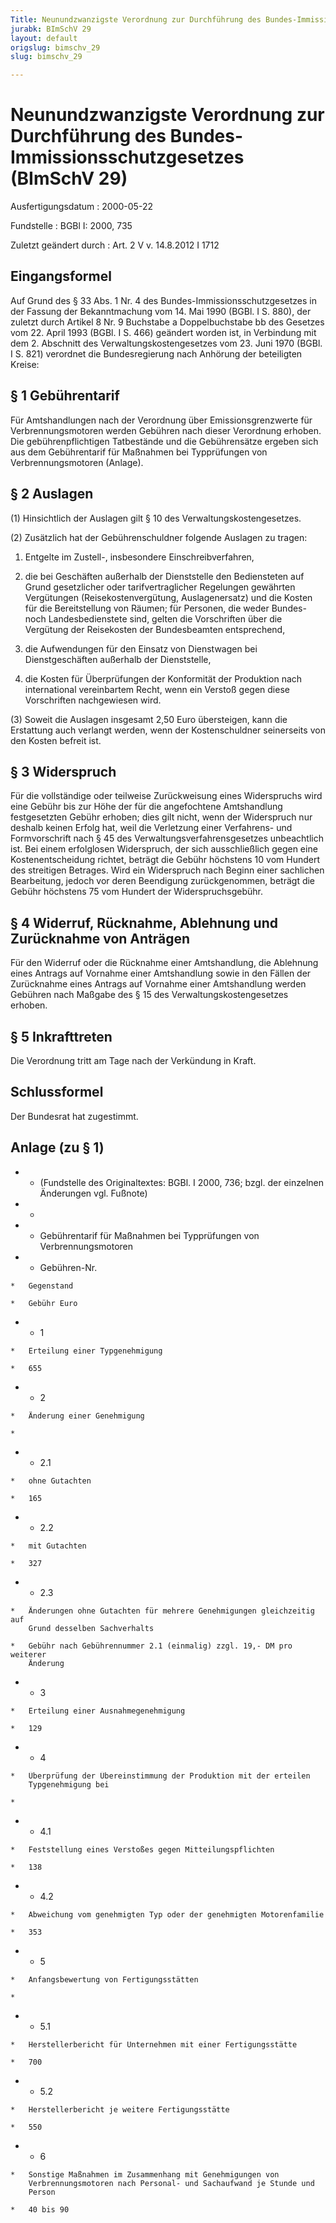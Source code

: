 ```yaml
---
Title: Neunundzwanzigste Verordnung zur Durchführung des Bundes-Immissionsschutzgesetzes
jurabk: BImSchV 29
layout: default
origslug: bimschv_29
slug: bimschv_29

---
```


# Neunundzwanzigste Verordnung zur Durchführung des Bundes-Immissionsschutzgesetzes (BImSchV 29)

Ausfertigungsdatum
:   2000-05-22

Fundstelle
:   BGBl I: 2000, 735

Zuletzt geändert durch
:   Art. 2 V v. 14.8.2012 I 1712

## Eingangsformel

Auf Grund des § 33 Abs. 1 Nr. 4 des Bundes-Immissionsschutzgesetzes in
der Fassung der Bekanntmachung vom 14. Mai 1990 (BGBl. I S. 880), der
zuletzt durch Artikel 8 Nr. 9 Buchstabe a Doppelbuchstabe bb des
Gesetzes vom 22. April 1993 (BGBl. I S. 466) geändert worden ist, in
Verbindung mit dem 2. Abschnitt des Verwaltungskostengesetzes vom 23.
Juni 1970 (BGBl. I S. 821) verordnet die Bundesregierung nach Anhörung
der beteiligten Kreise:

## § 1 Gebührentarif

Für Amtshandlungen nach der Verordnung über Emissionsgrenzwerte für
Verbrennungsmotoren werden Gebühren nach dieser Verordnung erhoben.
Die gebührenpflichtigen Tatbestände und die Gebührensätze ergeben sich
aus dem Gebührentarif für Maßnahmen bei Typprüfungen von
Verbrennungsmotoren (Anlage).

## § 2 Auslagen

(1) Hinsichtlich der Auslagen gilt § 10 des Verwaltungskostengesetzes.

(2) Zusätzlich hat der Gebührenschuldner folgende Auslagen zu tragen:

1.  Entgelte im Zustell-, insbesondere Einschreibverfahren,


2.  die bei Geschäften außerhalb der Dienststelle den Bediensteten auf
    Grund gesetzlicher oder tarifvertraglicher Regelungen gewährten
    Vergütungen (Reisekostenvergütung, Auslagenersatz) und die Kosten für
    die Bereitstellung von Räumen; für Personen, die weder Bundes- noch
    Landesbedienstete sind, gelten die Vorschriften über die Vergütung der
    Reisekosten der Bundesbeamten entsprechend,


3.  die Aufwendungen für den Einsatz von Dienstwagen bei Dienstgeschäften
    außerhalb der Dienststelle,


4.  die Kosten für Überprüfungen der Konformität der Produktion nach
    international vereinbartem Recht, wenn ein Verstoß gegen diese
    Vorschriften nachgewiesen wird.




(3) Soweit die Auslagen insgesamt 2,50 Euro übersteigen, kann die
Erstattung auch verlangt werden, wenn der Kostenschuldner seinerseits
von den Kosten befreit ist.

## § 3 Widerspruch

Für die vollständige oder teilweise Zurückweisung eines Widerspruchs
wird eine Gebühr bis zur Höhe der für die angefochtene Amtshandlung
festgesetzten Gebühr erhoben; dies gilt nicht, wenn der Widerspruch
nur deshalb keinen Erfolg hat, weil die Verletzung einer Verfahrens-
und Formvorschrift nach § 45 des Verwaltungsverfahrensgesetzes
unbeachtlich ist. Bei einem erfolglosen Widerspruch, der sich
ausschließlich gegen eine Kostenentscheidung richtet, beträgt die
Gebühr höchstens 10 vom Hundert des streitigen Betrages. Wird ein
Widerspruch nach Beginn einer sachlichen Bearbeitung, jedoch vor deren
Beendigung zurückgenommen, beträgt die Gebühr höchstens 75 vom Hundert
der Widerspruchsgebühr.

## § 4 Widerruf, Rücknahme, Ablehnung und Zurücknahme von Anträgen

Für den Widerruf oder die Rücknahme einer Amtshandlung, die Ablehnung
eines Antrags auf Vornahme einer Amtshandlung sowie in den Fällen der
Zurücknahme eines Antrags auf Vornahme einer Amtshandlung werden
Gebühren nach Maßgabe des § 15 des Verwaltungskostengesetzes erhoben.

## § 5 Inkrafttreten

Die Verordnung tritt am Tage nach der Verkündung in Kraft.

## Schlussformel

Der Bundesrat hat zugestimmt.

## Anlage (zu § 1)


*    *   (Fundstelle des Originaltextes: BGBl. I 2000, 736;
        bzgl. der einzelnen Änderungen vgl. Fußnote)


*    *

*    *   Gebührentarif für Maßnahmen bei Typprüfungen von Verbrennungsmotoren


*    *   Gebühren-Nr.

    *   Gegenstand

    *   Gebühr Euro


*    *   1

    *   Erteilung einer Typgenehmigung

    *   655


*    *   2

    *   Änderung einer Genehmigung

    *

*    *   2.1

    *   ohne Gutachten

    *   165


*    *   2.2

    *   mit Gutachten

    *   327


*    *   2.3

    *   Änderungen ohne Gutachten für mehrere Genehmigungen gleichzeitig auf
        Grund desselben Sachverhalts

    *   Gebühr nach Gebührennummer 2.1 (einmalig) zzgl. 19,- DM pro weiterer
        Änderung


*    *   3

    *   Erteilung einer Ausnahmegenehmigung

    *   129


*    *   4

    *   Überprüfung der Übereinstimmung der Produktion mit der erteilen
        Typgenehmigung bei

    *

*    *   4.1

    *   Feststellung eines Verstoßes gegen Mitteilungspflichten

    *   138


*    *   4.2

    *   Abweichung vom genehmigten Typ oder der genehmigten Motorenfamilie

    *   353


*    *   5

    *   Anfangsbewertung von Fertigungsstätten

    *

*    *   5.1

    *   Herstellerbericht für Unternehmen mit einer Fertigungsstätte

    *   700


*    *   5.2

    *   Herstellerbericht je weitere Fertigungsstätte

    *   550


*    *   6

    *   Sonstige Maßnahmen im Zusammenhang mit Genehmigungen von
        Verbrennungsmotoren nach Personal- und Sachaufwand je Stunde und
        Person

    *   40 bis 90




